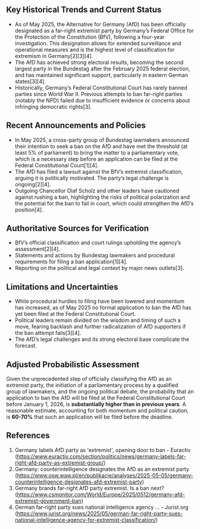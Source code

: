 ## Key Historical Trends and Current Status

- As of May 2025, the Alternative for Germany (AfD) has been officially designated as a far-right extremist party by Germany’s Federal Office for the Protection of the Constitution (BfV), following a four-year investigation. This designation allows for extended surveillance and operational measures and is the highest level of classification for extremism in Germany[2][3][4].
- The AfD has achieved strong electoral results, becoming the second largest party in the Bundestag after the February 2025 federal election, and has maintained significant support, particularly in eastern German states[3][4].
- Historically, Germany’s Federal Constitutional Court has rarely banned parties since World War II. Previous attempts to ban far-right parties (notably the NPD) failed due to insufficient evidence or concerns about infringing democratic rights[3].

## Recent Announcements and Policies

- In May 2025, a cross-party group of Bundestag lawmakers announced their intention to seek a ban on the AfD and have met the threshold (at least 5% of parliament) to bring the matter to a parliamentary vote, which is a necessary step before an application can be filed at the Federal Constitutional Court[1][4].
- The AfD has filed a lawsuit against the BfV’s extremist classification, arguing it is politically motivated. The party’s legal challenge is ongoing[2][4].
- Outgoing Chancellor Olaf Scholz and other leaders have cautioned against rushing a ban, highlighting the risks of political polarization and the potential for the ban to fail in court, which could strengthen the AfD’s position[4].

## Authoritative Sources for Verification

- BfV’s official classification and court rulings upholding the agency’s assessment[2][4].
- Statements and actions by Bundestag lawmakers and procedural requirements for filing a ban application[1][4].
- Reporting on the political and legal context by major news outlets[3].

## Limitations and Uncertainties

- While procedural hurdles to filing have been lowered and momentum has increased, as of May 2025 no formal application to ban the AfD has yet been filed at the Federal Constitutional Court.
- Political leaders remain divided on the wisdom and timing of such a move, fearing backlash and further radicalization of AfD supporters if the ban attempt fails[3][4].
- The AfD’s legal challenges and its strong electoral base complicate the forecast.

## Adjusted Probabilistic Assessment

Given the unprecedented step of officially classifying the AfD as an extremist party, the initiation of a parliamentary process by a qualified group of lawmakers, and the ongoing political debate, the probability that an application to ban the AfD will be filed at the Federal Constitutional Court before January 1, 2026, is **substantially higher than in previous years**. A reasonable estimate, accounting for both momentum and political caution, is **60-70%** that such an application will be filed before the deadline.

## References

1. Germany labels AfD party as 'extremist', opening door to ban - Euractiv (https://www.euractiv.com/section/politics/news/germany-labels-far-right-afd-party-as-extremist-group/)
2. Germany: counterintelligence designates the AfD as an extremist party (https://www.osw.waw.pl/en/publikacje/analyses/2025-05-05/germany-counterintelligence-designates-afd-extremist-party)
3. Germany brands far-right AfD party extremist. Is a ban next? (https://www.csmonitor.com/World/Europe/2025/0512/germany-afd-extremist-government-ban)
4. German far-right party sues national intelligence agency ... - Jurist.org (https://www.jurist.org/news/2025/05/german-far-right-party-sues-national-intelligence-agency-for-extremist-classification/)